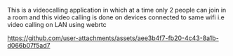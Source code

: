 This is a videocalling application in which at a time only 2 people can join in a room 
and this video calling is done on devices connected to same wifi i.e video calling on LAN using webrtc


https://github.com/user-attachments/assets/aee3b4f7-fb20-4c43-8a1b-d066b07f5ad7

